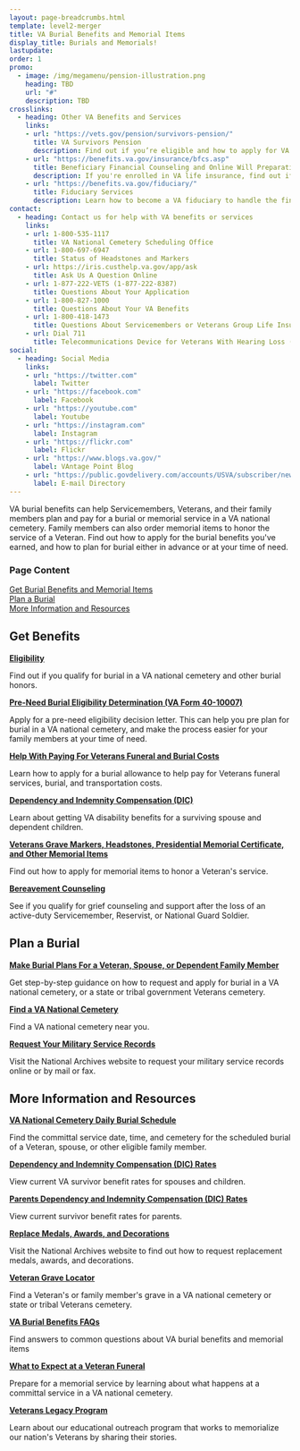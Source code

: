 ```yaml
---
layout: page-breadcrumbs.html
template: level2-merger
title: VA Burial Benefits and Memorial Items
display_title: Burials and Memorials! 
lastupdate:
order: 1
promo:
  - image: /img/megamenu/pension-illustration.png
    heading: TBD
    url: "#"
    description: TBD
crosslinks:
  - heading: Other VA Benefits and Services
    links:
    - url: "https://vets.gov/pension/survivors-pension/"
      title: VA Survivors Pension
      description: Find out if you’re eligible and how to apply for VA pension benefits as a surviving spouse or child of a deceased Veteran with wartime service.
    - url: "https://benefits.va.gov/insurance/bfcs.asp"
      title: Beneficiary Financial Counseling and Online Will Preparation
      description: If you're enrolled in VA life insurance, find out if you can get free financial planning and online will preparation services.
    - url: "https://benefits.va.gov/fiduciary/"
      title: Fiduciary Services
      description: Learn how to become a VA fiduciary to handle the financial affairs of a Veteran in need.
contact:
  - heading: Contact us for help with VA benefits or services
    links:
    - url: 1-800-535-1117
      title: VA National Cemetery Scheduling Office
    - url: 1-800-697-6947
      title: Status of Headstones and Markers
    - url: https://iris.custhelp.va.gov/app/ask
      title: Ask Us A Question Online
    - url: 1-877-222-VETS (1-877-222-8387)
      title: Questions About Your Application
    - url: 1-800-827-1000
      title: Questions About Your VA Benefits
    - url: 1-800-418-1473
      title: Questions About Servicemembers or Veterans Group Life Insurance
    - url: Dial 711
      title: Telecommunications Device for Veterans With Hearing Loss (TDD or TTY)
social:
  - heading: Social Media
    links:
    - url: "https://twitter.com"
      label: Twitter
    - url: "https://facebook.com"
      label: Facebook
    - url: "https://youtube.com"
      label: Youtube
    - url: "https://instagram.com"
      label: Instagram
    - url: "https://flickr.com"
      label: Flickr
    - url: "https://www.blogs.va.gov/"
      label: VAntage Point Blog
    - url: "https://public.govdelivery.com/accounts/USVA/subscriber/new/"
      label: E-mail Directory
---
```


<p class="va-introtext">
VA burial benefits can help Servicemembers, Veterans, and their family members plan and pay for a burial or memorial service in a VA national cemetery. Family members can also order memorial items to honor the service of a Veteran. Find out how to apply for the burial benefits you've earned, and how to plan for burial either in advance or at your time of need.</p>

<h3 class="highlight">Page Content</h3>

[Get Burial Benefits and Memorial Items](#get)<br>
[Plan a Burial](#manage)<br>
[More Information and Resources](#more)<br>

<section id="get" class="merger-majorlinks">

  <h2 class="highlight">Get Benefits</h2>

  <div class="link">
    <a href="https://vets.gov/burials-and-memorials/eligibility/"><b>Eligibility</b></a>
    <p>Find out if you qualify for burial in a VA national cemetery and other burial honors.
  </div>

  <div class="link">
    <a href="https://vets.gov/burials-and-memorials/pre-need/"><b>Pre-Need Burial Eligibility Determination (VA Form 40-10007)</b></a>
    <p>Apply for a pre-need eligibility decision letter. This can help you pre plan for burial in a VA national cemetery, and make the process easier for your family members at your time of need.</p>
  </div>

  <div class="link">
    <a href="https://vets.gov/burials-and-memorials/survivor-and-dependent-benefits/burial-costs/"><b>Help With Paying For Veterans Funeral and Burial Costs</b></a>
    <p>Learn how to apply for a burial allowance to help pay for Veterans funeral services, burial, and transportation costs.</p>
  </div>

  <div class="link">
    <a href="https://vets.gov/burials-and-memorials/survivor-and-dependent-benefits/compensation/"><b>Dependency and Indemnity Compensation (DIC)</b></a>
    <p>Learn about getting VA disability benefits for a surviving spouse and dependent children.</p>
  </div>

  <div class="link">
    <a href="https://www.vets.gov/burials-and-memorials/honor/headstones-markers-medallions/"><b>Veterans Grave Markers, Headstones, Presidential Memorial Certificate, and Other Memorial Items</b></a>
    <p>Find out how to apply for memorial items to honor a Veteran's service.</p>
  </div>

   <div class="link">
    <a href="https://www.vets.gov/burials-and-memorials/bereavement-counseling/"><b>Bereavement Counseling</b></a>
    <p>See if you qualify for grief counseling and support after the loss of an active-duty Servicemember, Reservist, or National Guard Soldier.</p>
  </div>


</section>

<section id="manage" class="merger-majorlinks">

  <h2 class='highlight'>Plan a Burial</h2>

  <div class="link">
    <a href="https://vets.gov/burials-and-memorials/burial-planning/"><b>Make Burial Plans For a Veteran, Spouse, or Dependent Family Member</b></a>
    <p>Get step-by-step guidance on how to request and apply for burial in a VA national cemetery, or a state or tribal government Veterans cemetery.</p>
    </div>

   <div class="link">
    <a href="https://vets.gov/facilities"><b>Find a VA National Cemetery</b></a>
    <p>Find a VA national cemetery near you.</p>
  </div>

  <div class="https://www.archives.gov/veterans/military-service-records">
    <a href="#"><b>Request Your Military Service Records</b></a>
    <p>Visit the National Archives website to request your military service records online or by mail or fax.</p>
  </div>

</section>

<section id="more" class="merger-majorlinks">

  <h2 class='highlight'>More Information and Resources</h2>

  <div class="https://www.cem.va.gov/dailyburialschedule/">
    <a href="c"><b>VA National Cemetery Daily Burial Schedule</b></a>
    <p>Find the committal service date, time, and cemetery for the scheduled burial of a Veteran, spouse, or other eligible family member.</p>
  </div>

  <div class="https://benefits.va.gov/Compensation/current_rates_dic.asp">
    <a href=""><b>Dependency and Indemnity Compensation (DIC) Rates</b></a>
    <p>View current VA survivor benefit rates for spouses and children.</p>

  <div class="https://benefits.va.gov/Pension/current_rates_Parents_DIC_pen.asp">
    <a href=""><b>Parents Dependency and Indemnity Compensation (DIC) Rates</b></a>
    <p>View current survivor benefit rates for parents.</p>

  <div class="https://www.archives.gov/veterans/replace-medals.html">
    <a href=""><b>Replace Medals, Awards, and Decorations</b></a>
    <p>Visit the National Archives website to find out how to request replacement medals, awards, and decorations.</p>

  <div class="link">
    <a href="https://m.va.gov/gravelocator/index.cfm"><b>Veteran Grave Locator</b></a>
    <p>Find a Veteran's or family member's grave in a VA national cemetery or state or tribal Veterans cemetery.</p>
  </div>

  <div class="link">
    <a href="https://www.cem.va.gov/cem/faq.asp"><b>VA Burial Benefits FAQs</b></a>
    <p>Find answers to common questions about VA burial benefits and memorial items</p>
  </div>

  <div class="link">
    <a href="https://vets.gov/burials-and-memorials/what-to-expect-at-a-funeral/"><b>What to Expect at a Veteran Funeral</b></a>
    <p>Prepare for a memorial service by learning about what happens at a committal service in a VA national cemetery.</p>
  </div>

  <div class="link">
    <a href="https://www.cem.va.gov/cem/legacy/index.asp"><b>Veterans Legacy Program</b></a>
    <p>Learn about our educational outreach program that works to memorialize our nation's Veterans by sharing their stories.</p>
  </div>

</section>
